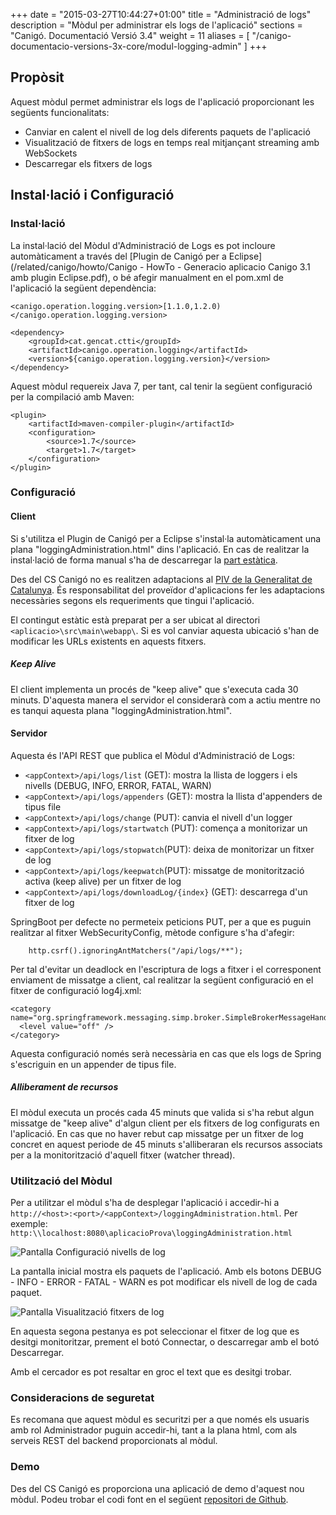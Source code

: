 +++
date        = "2015-03-27T10:44:27+01:00"
title       = "Administració de logs"
description = "Mòdul per administrar els logs de l'aplicació"
sections    = "Canigó. Documentació Versió 3.4"
weight      = 11
aliases       = [
"/canigo-documentacio-versions-3x-core/modul-logging-admin"
]
+++

## Propòsit

Aquest mòdul permet administrar els logs de l'aplicació proporcionant les següents funcionalitats:

* Canviar en calent el nivell de log dels diferents paquets de l'aplicació
* Visualització de fitxers de logs en temps real mitjançant streaming amb WebSockets
* Descarregar els fitxers de logs

## Instal·lació i Configuració

### Instal·lació

La instal·lació del Mòdul d'Administració de Logs es pot incloure automàticament a través del [Plugin de Canigó per a Eclipse](/related/canigo/howto/Canigo - HowTo - Generacio aplicacio Canigo 3.1 amb plugin Eclipse.pdf), o bé afegir manualment en el pom.xml de l'aplicació la següent dependència:

```
<canigo.operation.logging.version>[1.1.0,1.2.0)</canigo.operation.logging.version>

<dependency>
    <groupId>cat.gencat.ctti</groupId>
    <artifactId>canigo.operation.logging</artifactId>
    <version>${canigo.operation.logging.version}</version>
</dependency>
```
Aquest mòdul requereix Java 7, per tant, cal tenir la següent configuració per la compilació amb Maven:

```
<plugin>
    <artifactId>maven-compiler-plugin</artifactId>
    <configuration>
        <source>1.7</source>
        <target>1.7</target>
    </configuration>
</plugin>
```

### Configuració

#### Client

Si s'utilitza el Plugin de Canigó per a Eclipse s'instal·la automàticament una plana "loggingAdministration.html" dins l'aplicació.  En cas de realitzar la instal·lació de forma manual s'ha de descarregar la [part estàtica](/related/canigo/documentacio/modul-logging/canigo.operation.logging_static.zip).

<div class="message warning">
Des del CS Canigó no es realitzen adaptacions al <a href="http://www.gencat.cat/web/guies/estil/">PIV de la Generalitat de Catalunya</a>. És responsabilitat del proveïdor d'aplicacions fer les adaptacions necessàries segons els requeriments que tingui l'aplicació.
</div>

El contingut estàtic està preparat per a ser ubicat al directori `<aplicacio>\src\main\webapp\`. Si es vol canviar aquesta ubicació s'han de modificar les URLs existents en aquests fitxers.

##### Keep Alive

El client implementa un procés de "keep alive" que s'executa cada 30 minuts. D'aquesta manera el servidor el considerarà com a actiu mentre no es tanqui aquesta plana "loggingAdministration.html".

#### Servidor

Aquesta és l'API REST que publica el Mòdul d'Administració de Logs:

 * `<appContext>/api/logs/list` (GET): mostra la llista de loggers i els nivells (DEBUG, INFO, ERROR, FATAL, WARN)
 * `<appContext>/api/logs/appenders` (GET): mostra la llista d'appenders de tipus file
 * `<appContext>/api/logs/change` (PUT): canvia el nivell d'un logger
 * `<appContext>/api/logs/startwatch` (PUT): comença a monitorizar un fitxer de log
 * `<appContext>/api/logs/stopwatch`(PUT): deixa de monitorizar un fitxer de log
 * `<appContext>/api/logs/keepwatch`(PUT): missatge de monitorització activa (keep alive) per un fitxer de log
 * `<appContext>/api/logs/downloadLog/{index}` (GET): descarrega d'un fitxer de log

SpringBoot per defecte no permeteix peticions PUT, per a que es puguin realitzar al fitxer WebSecurityConfig, mètode configure s'ha d'afegir:

```
	http.csrf().ignoringAntMatchers("/api/logs/**");
```

Per tal d'evitar un deadlock en l'escriptura de logs a fitxer i el corresponent enviament de missatge a client, cal realitzar la següent configuració en el fitxer de configuració log4j.xml:

```
<category name="org.springframework.messaging.simp.broker.SimpleBrokerMessageHandler">
  <level value="off" />
</category>
```
Aquesta configuració només serà necessària en cas que els logs de Spring s'escriguin en un appender de tipus file.

##### Alliberament de recursos

El mòdul executa un procés cada 45 minuts que valida si s'ha rebut algun missatge de "keep alive" d'algun client per els fitxers de log configurats en l'aplicació. En cas que no haver rebut cap missatge per un fitxer de log concret en aquest periode de 45 minuts s'alliberaran els recursos associats per a la monitorització d'aquell fitxer (watcher thread).

### Utilització del Mòdul

Per a utilitzar el mòdul s'ha de desplegar l'aplicació i accedir-hi a `http://<host>:<port>/<appContext>/loggingAdministration.html`. Per exemple: `http:\\localhost:8080\aplicacioProva\loggingAdministration.html`

![Pantalla Configuració nivells de log](/related/canigo/documentacio/modul-logging/configuracio_nivell_logs.png "Configuració nivells de log")

La pantalla inicial mostra els paquets de l'aplicació. Amb els botons DEBUG - INFO - ERROR - FATAL - WARN es pot modificar els nivell de log de cada paquet.


![Pantalla Visualització fitxers de log](/related/canigo/documentacio/modul-logging/visualitzacio_fitxers_log.png "Visualització fitxers de log")

En aquesta segona pestanya es pot seleccionar el fitxer de log que es desitgi monitoritzar, prement el botó Connectar, o descarregar amb el botó Descarregar.

Amb el cercador es pot resaltar en groc el text que es desitgi trobar.

### Consideracions de seguretat

Es recomana que aquest mòdul es securitzi per a que només els usuaris amb rol Administrador puguin accedir-hi, tant a la plana html, com als serveis REST del backend proporcionats al mòdul.

### Demo

Des del CS Canigó es proporciona una aplicació de demo d'aquest nou mòdul. Podeu trobar el codi font en el següent [repositori de Github](https://github.com/gencat/demoAdminLogs).

